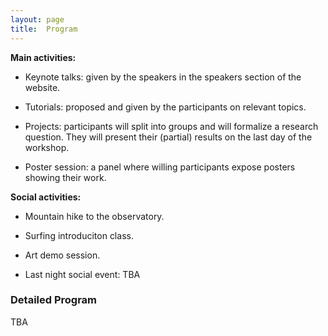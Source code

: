 ```yaml
---
layout: page
title:  Program
---
```



**Main activities:**

-   Keynote talks: given by the speakers in the speakers section of the website.

-   Tutorials: proposed and given by the participants on relevant topics.

-   Projects: participants will split into groups and will formalize a research question. They will present their (partial) results on the last day of the workshop.

-   Poster session: a panel where willing participants expose posters showing their work.

**Social activities:**

-   Mountain hike to the observatory.

-   Surfing introduciton class.

-   Art demo session.

-   Last night social event: TBA


### Detailed Program 

TBA

<!-- <img src="/assets/images/program.png" width="100%"/> -->
